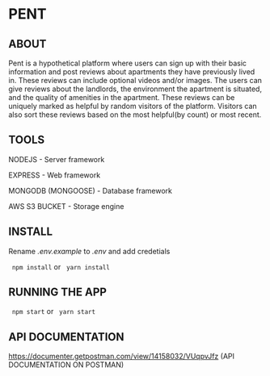 # PENT

## ABOUT

Pent is a hypothetical platform where users can sign up with their basic information and post reviews about apartments they have previously lived in. These reviews can include optional videos and/or images. The users can give reviews about the landlords, the environment the apartment is situated, and the quality of amenities in the apartment. These reviews can be uniquely marked as helpful by random visitors of the platform. Visitors can also sort these reviews based on the most helpful(by count) or most recent.

## TOOLS

NODEJS - Server framework

EXPRESS - Web framework

MONGODB (MONGOOSE) - Database framework

AWS S3 BUCKET - Storage engine

## INSTALL

Rename _.env.example_ to _.env_ and add credetials

` npm install`
or
` yarn install`

## RUNNING THE APP

` npm start`
or
` yarn start`

## API DOCUMENTATION
https://documenter.getpostman.com/view/14158032/VUqpvJfz (API DOCUMENTATION ON POSTMAN)
